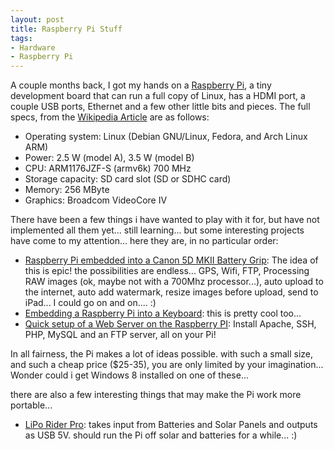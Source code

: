 ```yaml
---
layout: post
title: Raspberry Pi Stuff
tags:
- Hardware
- Raspberry Pi
---
```

A couple months back, I got my hands on a [Raspberry Pi][1], a tiny development board that can run a full copy of Linux, has a HDMI port, a couple USB ports, Ethernet and a few other little bits and pieces. The full specs, from the [Wikipedia Article][2] are as follows:

* Operating system: Linux (Debian GNU/Linux, Fedora, and Arch Linux ARM)
* Power: 2.5 W (model A), 3.5 W (model B)
* CPU: ARM1176JZF-S (armv6k) 700 MHz
* Storage capacity: SD card slot (SD or SDHC card)
* Memory: 256 MByte
* Graphics: Broadcom VideoCore IV

There have been a few things i have wanted to play with it for, but have not implemented all them yet... still learning... but some interesting projects have come to my attention... here they are, in no particular order:

* [Raspberry Pi embedded into a Canon 5D MKII Battery Grip][4]: The idea of this is epic! the possibilities are endless... GPS, Wifi, FTP, Processing RAW images (ok, maybe not with a 700Mhz processor...), auto upload to the internet, auto add watermark, resize images before upload, send to iPad... I could go on and on.... :)
* [Embedding a Raspberry Pi into a Keyboard][5]: this is pretty cool too...
* [Quick setup of a Web Server on the Raspberry PI][6]: Install Apache, SSH, PHP, MySQL and an FTP server, all on your Pi!

In all fairness, the Pi makes a lot of ideas possible. with such a small size, and such a cheap price ($25-35), you are only limited by your imagination... Wonder could i get Windows 8 installed on one of these...

there are also a few interesting things that may make the Pi work more portable...

* [LiPo Rider Pro][3]: takes input from Batteries and Solar Panels and outputs as USB 5V. should run the Pi off solar and batteries for a while... :)

[1]:http://www.raspberrypi.org/
[2]:http://en.wikipedia.org/wiki/Raspberry_Pi
[3]:http://www.seeedstudio.com/depot/lipo-rider-pro-p-992.html?cPath=155
[4]:http://davidhunt.ie/?p=2641
[5]:http://liliputing.com/2012/08/raspberry-pi-mini-pc-crammed-into-a-keyboard.html
[6]:http://www.raspberrypi.org/phpBB3/viewtopic.php?f=26&t=12017&p=129471#p129471
